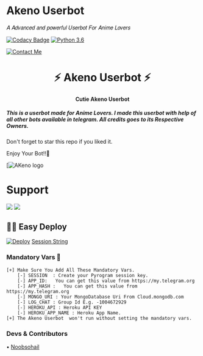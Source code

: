 # Akeno Userbot
𝐴 𝐴𝑑𝑣𝑎𝑛𝑐𝑒𝑑 𝑎𝑛𝑑 𝑝𝑜𝑤𝑒𝑟𝑓𝑢𝑙 𝑈𝑠𝑒𝑟𝑏𝑜𝑡 𝐹𝑜𝑟 𝐴𝑛𝑖𝑚𝑒 𝐿𝑜𝑣𝑒𝑟𝑠

[![Codacy Badge](https://api.codacy.com/project/badge/Grade/f7c51539e67b483bb8d7749acca51d3a)](https://app.codacy.com/gh/IndiAnime/AkenoUserBot?utm_source=github.com&utm_medium=referral&utm_content=IndiAnime/AkenoUserBot-UB&utm_campaign=Badge_Grade_Settings)
[![Python 3.6](https://img.shields.io/badge/Python-3.6%20or%20newer-blue.svg)](https://www.python.org/downloads/release/python-360/)

[![Contact Me](https://img.shields.io/badge/Telegram-Contact%20Me-informational)](https://t.me/sohailkhan_indianime)

<h1 align="center">⚡ Akeno Userbot ⚡</h1>

<h4 align="center">Cutie Akeno Userbot</h4>

<h5>This is a userbot made for Anime Lovers. I made this userbot with help of all other bots available in telegram. All credits goes to its Respective Owners.</h5>

Don't forget to star this repo if you liked it.

Enjoy Your Bot!!💝

[![AKeno logo](https://telegra.ph/file/4c8b7654e0cff9d9cd0ee.jpg)

# Support
<a href="https://t.me/indianimein"><img src="https://img.shields.io/badge/Join-Telegram%20Channel-red.svg?logo=Telegram"></a>
<a href="https://t.me/indianimei"><img src="https://img.shields.io/badge/Join-Telegram%20Group-blue.svg?logo=telegram"></a>

## 🏃‍♂️ Easy Deploy 
[![Deploy](https://www.herokucdn.com/deploy/button.svg)](https://heroku.com/deploy?template=https://github.com/IndiAnime/AkenoUserBot)
[Session String](https://replit.com/@levinalab/Session-String-Generator#main.py)
### Mandatory Vars 📒
```
[+] Make Sure You Add All These Mandatory Vars. 
    [-] SESSION  : Create your Pyrogram session key. 
    [-] APP_ID:   You can get this value from https://my.telegram.org
    [-] APP_HASH :   You can get this value from https://my.telegram.org
    [-] MONGO_URI : Your MongoDatabase Uri From Cloud.mongodb.com
    [-] LOG_CHAT : Group Id E.g. -1004672929
    [-] HEROKU_API : Heroku API KEY
    [-] HEROKU_APP_NAME : Heroku App Name.
[+] The Akeno Userbot  won't run without setting the mandatory vars.
```

### Devs & Contributors
• [Noobsohail](https://github.com/noobsohail)


